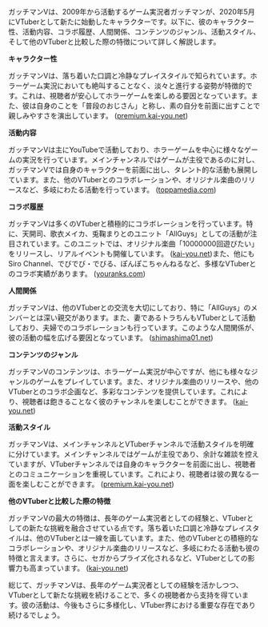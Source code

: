 ガッチマンVは、2009年から活動するゲーム実況者ガッチマンが、2020年5月にVTuberとして新たに始動したキャラクターです。以下に、彼のキャラクター性、活動内容、コラボ履歴、人間関係、コンテンツのジャンル、活動スタイル、そして他のVTuberと比較した際の特徴について詳しく解説します。

**キャラクター性**

ガッチマンVは、落ち着いた口調と冷静なプレイスタイルで知られています。ホラーゲーム実況においても絶叫することなく、淡々と進行する姿勢が特徴的です。これは、視聴者が安心してホラーゲームを楽しめる要因となっています。また、彼は自身のことを「普段のおじさん」と称し、素の自分を前面に出すことで親しみやすさを演出しています。 ([premium.kai-you.net](https://premium.kai-you.net/article/397?utm_source=openai))

**活動内容**

ガッチマンVは主にYouTubeで活動しており、ホラーゲームを中心に様々なゲームの実況を行っています。メインチャンネルではゲームが主役であるのに対し、ガッチマンVでは自身のキャラクターを前面に出し、タレント的な活動も展開しています。また、他のVTuberとのコラボレーションや、オリジナル楽曲のリリースなど、多岐にわたる活動を行っています。 ([toppamedia.com](https://toppamedia.com/interview-2020-7-gatchman-v/?utm_source=openai))

**コラボ履歴**

ガッチマンVは多くのVTuberと積極的にコラボレーションを行っています。特に、天開司、歌衣メイカ、兎鞠まりとのユニット「AllGuys」としての活動が注目されています。このユニットでは、オリジナル楽曲「10000000回遊びたい」をリリースし、リアルイベントも開催しています。 ([kai-you.net](https://kai-you.net/article/88874?utm_source=openai))また、他にもSiro Channel、でびでび・でびる、ぽんぽこちゃんねるなど、多様なVTuberとのコラボ実績があります。 ([youranks.com](https://youranks.com/channels/coll_detail_list/11643/?utm_source=openai))

**人間関係**

ガッチマンVは、他のVTuberとの交流を大切にしており、特に「AllGuys」のメンバーとは深い親交があります。また、妻であるトラちんもVTuberとして活動しており、夫婦でのコラボレーションも行っています。このような人間関係が、彼の活動の幅を広げる要因となっています。 ([shimashima01.net](https://shimashima01.net/gachiman/?utm_source=openai))

**コンテンツのジャンル**

ガッチマンVのコンテンツは、ホラーゲーム実況が中心ですが、他にも様々なジャンルのゲームをプレイしています。また、オリジナル楽曲のリリースや、他のVTuberとのコラボ企画など、多彩なコンテンツを提供しています。これにより、視聴者は飽きることなく彼のチャンネルを楽しむことができます。 ([kai-you.net](https://kai-you.net/article/88874?utm_source=openai))

**活動スタイル**

ガッチマンVは、メインチャンネルとVTuberチャンネルで活動スタイルを明確に分けています。メインチャンネルではゲームが主役であり、余計な雑談を控えていますが、VTuberチャンネルでは自身のキャラクターを前面に出し、視聴者とのコミュニケーションを重視しています。これにより、視聴者は彼の異なる一面を楽しむことができます。 ([premium.kai-you.net](https://premium.kai-you.net/article/397?utm_source=openai))

**他のVTuberと比較した際の特徴**

ガッチマンVの最大の特徴は、長年のゲーム実況者としての経験と、VTuberとしての新たな挑戦を融合させている点です。落ち着いた口調と冷静なプレイスタイルは、他のVTuberとは一線を画しています。また、他のVTuberとの積極的なコラボレーションや、オリジナル楽曲のリリースなど、多岐にわたる活動も彼の特徴と言えます。さらに、セガからプライズ化されるなど、VTuberとしての影響力も高まっています。 ([kai-you.net](https://kai-you.net/article/84581?utm_source=openai))

総じて、ガッチマンVは、長年のゲーム実況者としての経験を活かしつつ、VTuberとして新たな挑戦を続けることで、多くの視聴者から支持を得ています。彼の活動は、今後もさらに多様化し、VTuber界における重要な存在であり続けるでしょう。 